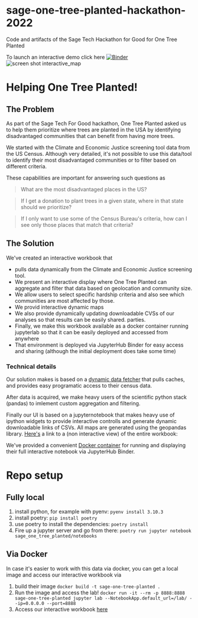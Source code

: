 # sage-one-tree-planted-hackathon-2022

Code and artifacts of the Sage Tech Hackathon for Good for One Tree Planted

To launch an interactive demo click here [![Binder](https://mybinder.org/badge_logo.svg)](https://mybinder.org/v2/gh/jeremiq/sage-one-tree-planted-hackathon-2022/HEAD?labpath=sage_one_tree_planted%2Fnotebooks%2Finteractive_notebook.ipynb)
![screen shot interactive_map
](sage_one_tree_planted/CA_disadvantaged_tracts.png)
# Helping One Tree Planted!
## The Problem
As part of the Sage Tech For Good hackathon, One Tree Planted asked us
to help them prioritize where trees are planted in the USA by
identifying disadvantaged communities that can benefit from having
more trees.

We started with the Climate and Economic Justice screening tool data
from the US Census. Although very detailed, it's not possible to use
this data/tool to identify their most disadvantaged communities or to
filter based on different criteria.

These capabilities are important for answering such questions as
> What are the most disadvantaged places in the US?

> If I get a donation to plant trees in a given state, where in that state should we prioritize?

> If I only want to use some of the Census Bureau's criteria, how can I see only those places that match that criteria?

## The Solution
We've created an interactive workbook that
- pulls data dynamically from
the Climate and Economic Justice screening tool.
- We present an
interactive display where One Tree Planted can aggregate and filter
that data based on geolocation and community size.
- We allow users to select specific hardship criteria and also see
which communities are most affected by  those.
- We provid interactive dynamic maps
- We also provide dynamically updating downloadable CVSs of our
  analyses so that results can be easily shared.
parties.
- Finally, we make this workbook available as a docker container
  running jupyterlab so that it can be easily deployed and accessed
  from anywhere
- That environment is deployed via JupyterHub Binder for easy access
  and sharing (although the initial deployment does take some time)

### Technical details

Our solution makes is based on a [dynamic data fetcher](https://github.com/jeremiq/sage-one-tree-planted-hackathon-2022/blob/main/sage_one_tree_planted/data/climate_and_economic_justice_dataset.py#L6) that pulls
caches, and provides easy programatic access to their census data.

After data is acquired, we make heavy users of the scientific python
stack (pandas) to imlement custom aggregation and filtering.

Finally our UI is based on a jupyternotebook that makes heavy use of
ipython widgets to provide interactive controlls and generate dynamic
downloadable links of CSVs. All maps are generated using the geopandas
library. [Here's](https://github.com/jeremiq/sage-one-tree-planted-hackathon-2022/blob/main/sage_one_tree_planted/notebooks/interactive_notebook.ipynb) a link to a (non interactive view) of the entire
workbook:

We've provided a convenient [Docker container](https://github.com/jeremiq/sage-one-tree-planted-hackathon-2022/blob/main/Dockerfile) for running and
displaying their full interactive notebook via JupyterHub Binder.



# Repo setup

## Fully local

1. install python, for example with pyenv: `pyenv install 3.10.3`
2. install poetry: `pip install poetry`
3. use poetry to install the dependencies: `poetry install`
4. Fire up a jupyter server and go from there: `poetry run jupyter notebook sage_one_tree_planted/notebooks`

## Via Docker

In case it's easier to work with this data via docker, you can get a
local image and access our interactive workbook via

1. build their image `docker build -t sage-one-tree-planted .`
2. Run the image and access the lab! `docker run -it --rm -p 8888:8888 sage-one-tree-planted jupyter lab --NotebookApp.default_url=/lab/ --ip=0.0.0.0 --port=8888`
3. Access our interactive workbook
   [here](http://127.0.0.1:8888/lab/workspaces/auto-I/tree/sage_one_tree_planted/notebooks/interactive_notebook.ipynb)
